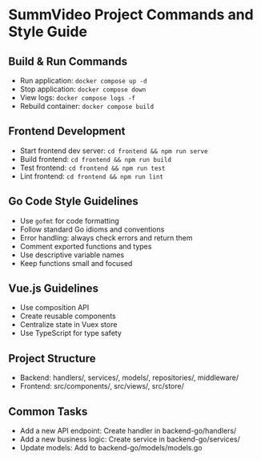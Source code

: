 # SummVideo Project Commands and Style Guide

## Build & Run Commands
- Run application: `docker compose up -d`
- Stop application: `docker compose down`
- View logs: `docker compose logs -f`
- Rebuild container: `docker compose build`

## Frontend Development
- Start frontend dev server: `cd frontend && npm run serve`
- Build frontend: `cd frontend && npm run build`
- Test frontend: `cd frontend && npm run test`
- Lint frontend: `cd frontend && npm run lint`

## Go Code Style Guidelines
- Use `gofmt` for code formatting
- Follow standard Go idioms and conventions
- Error handling: always check errors and return them
- Comment exported functions and types
- Use descriptive variable names
- Keep functions small and focused

## Vue.js Guidelines
- Use composition API
- Create reusable components
- Centralize state in Vuex store
- Use TypeScript for type safety

## Project Structure
- Backend: handlers/, services/, models/, repositories/, middleware/
- Frontend: src/components/, src/views/, src/store/

## Common Tasks
- Add a new API endpoint: Create handler in backend-go/handlers/
- Add a new business logic: Create service in backend-go/services/ 
- Update models: Add to backend-go/models/models.go